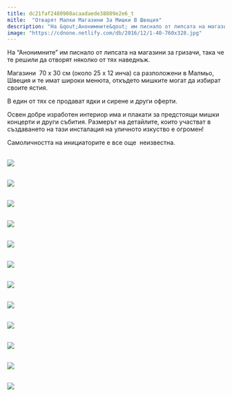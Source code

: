 ```yaml
---
title: dc21faf2480908acaadaede38809e2e6_t
mitle:  "Отварят Малки Магазини За Мишки В Швеция"
description: "На &qout;Анонимните&qout; им писнало от липсата на магазини за гризачи, така че те решили да отворят няколко от тях наведнъж. Магазини  70 х 30 см (около 25 х 12 инча) са разположени"
image: "https://cdnone.netlify.com/db/2016/12/1-40-760x328.jpg"
---
```


 <p>На “Анонимните” им писнало от липсата на магазини за гризачи, така че те решили да отворят няколко от тях наведнъж.</p>      <p>Магазини  70 х 30 см (около 25 х 12 инча) са разположени в Малмьо, Швеция и те имат широки менюта, откъдето мишките могат да избират своите ястия.</p>  <p>В един от тях се продават ядки и сирене и други оферти.</p> <p>Освен добре изработен интериор има и плакати за предстоящи мишки концерти и други събития. Размерът на детайлите, които участват в създаването на тази инсталация на уличното изкуство е огромен!</p>      <p>Самоличността на инициаторите е все още  неизвестна.</p> <p> <br/><img src="https://cdnone.netlify.com/db/2016/12/1-40-760x328.jpg"/><br/></p> <p> <br/><img src="https://cdnone.netlify.com/db/2016/12/2-19-760x508.jpg"/><br/></p>  <p> <br/><img src="https://cdnone.netlify.com/db/2016/12/3-40-760x456.jpg"/><br/></p>      <p> <br/><img src="https://cdnone.netlify.com/db/2016/12/4-41-760x507.jpg"/><br/></p>  <p> <br/><img src="https://cdnone.netlify.com/db/2016/12/5-39-760x510.jpg"/><br/></p> <p> <br/><img src="https://cdnone.netlify.com/db/2016/12/6-41-760x736.jpg"/><br/></p> <p> <br/><img src="https://cdnone.netlify.com/db/2016/12/7-35-760x492.jpg"/><br/></p> <p> <br/><img src="https://cdnone.netlify.com/db/2016/12/8-36-760x456.jpg"/><br/></p>  <p> <br/><img src="https://cdnone.netlify.com/db/2016/12/9-35-760x760.jpg"/><br/></p>      <p> <br/><img src="https://cdnone.netlify.com/db/2016/12/10-34-760x488.jpg"/><br/></p> <p> <br/><img src="https://cdnone.netlify.com/db/2016/12/11-31-760x456.jpg"/><br/></p>  <p> <br/><img src="https://cdnone.netlify.com/db/2016/12/12-28-760x456.jpg"/><br/></p>       